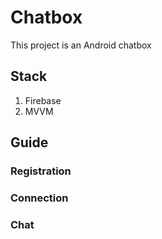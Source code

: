 # Chatbox

This project is an Android chatbox

## Stack

1. Firebase
2. MVVM

## Guide
### Registration
### Connection
### Chat
